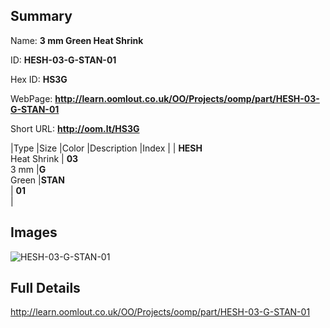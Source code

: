 

## Summary
 
Name: __3 mm Green Heat Shrink__

ID: __HESH-03-G-STAN-01__

Hex ID: __HS3G__

WebPage: __http://learn.oomlout.co.uk/OO/Projects/oomp/part/HESH-03-G-STAN-01__

Short URL: __http://oom.lt/HS3G__


|Type   |Size   |Color   |Description   |Index   |
| __HESH__ <br>Heat Shrink  | __03__<br>3 mm   |__G__<br>Green    |__STAN__<br>    | __01__<br>  |


## Images
![HESH-03-G-STAN-01](http://oomlout.com/oomp-gen/parts/HESH-03-G-STAN-01/HESH-03-G-STAN-01_420.jpg)

## Full Details

 http://learn.oomlout.co.uk/OO/Projects/oomp/part/HESH-03-G-STAN-01

